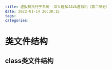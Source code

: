 
```yaml

title: 虚拟机执行子系统——深入理解JAVA虚拟机（第二部分）
date: 2022-01-14 20:38:15
tags:
categories:

```

# 类文件结构

<!--more-->

## class类文件结构